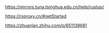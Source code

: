 

https://mirrors.tuna.tsinghua.edu.cn/help/rustup/

https://rsproxy.cn/#getStarted

https://zhuanlan.zhihu.com/p/651139681
